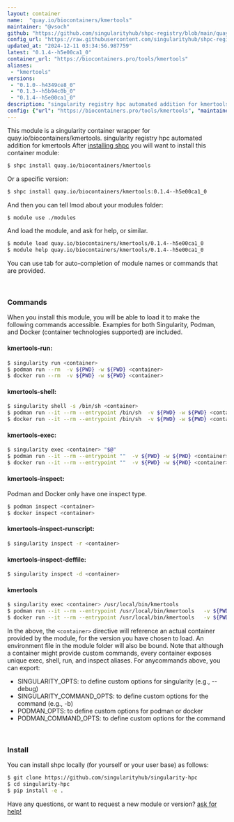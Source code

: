 ```yaml
---
layout: container
name:  "quay.io/biocontainers/kmertools"
maintainer: "@vsoch"
github: "https://github.com/singularityhub/shpc-registry/blob/main/quay.io/biocontainers/kmertools/container.yaml"
config_url: "https://raw.githubusercontent.com/singularityhub/shpc-registry/main/quay.io/biocontainers/kmertools/container.yaml"
updated_at: "2024-12-11 03:34:56.987759"
latest: "0.1.4--h5e00ca1_0"
container_url: "https://biocontainers.pro/tools/kmertools"
aliases:
 - "kmertools"
versions:
 - "0.1.0--h4349ce8_0"
 - "0.1.3--h5b94c0b_0"
 - "0.1.4--h5e00ca1_0"
description: "singularity registry hpc automated addition for kmertools"
config: {"url": "https://biocontainers.pro/tools/kmertools", "maintainer": "@vsoch", "description": "singularity registry hpc automated addition for kmertools", "latest": {"0.1.4--h5e00ca1_0": "sha256:c351608d821ce7d8f9aea4ea67418459d75ba96c478f74f34ae88e33d8dbb7cb"}, "tags": {"0.1.0--h4349ce8_0": "sha256:8f89ef8335c3b1fcb89a6fc3afc07f862fd61aef3001b53770ae5080e89c6d59", "0.1.3--h5b94c0b_0": "sha256:c60d1f26d0a685425b6646fc19d88cca07d6cff958d6bd1ac72f5bb64932d73a", "0.1.4--h5e00ca1_0": "sha256:c351608d821ce7d8f9aea4ea67418459d75ba96c478f74f34ae88e33d8dbb7cb"}, "docker": "quay.io/biocontainers/kmertools", "aliases": {"kmertools": "/usr/local/bin/kmertools"}}
---
```


This module is a singularity container wrapper for quay.io/biocontainers/kmertools.
singularity registry hpc automated addition for kmertools
After [installing shpc](#install) you will want to install this container module:


```bash
$ shpc install quay.io/biocontainers/kmertools
```

Or a specific version:

```bash
$ shpc install quay.io/biocontainers/kmertools:0.1.4--h5e00ca1_0
```

And then you can tell lmod about your modules folder:

```bash
$ module use ./modules
```

And load the module, and ask for help, or similar.

```bash
$ module load quay.io/biocontainers/kmertools/0.1.4--h5e00ca1_0
$ module help quay.io/biocontainers/kmertools/0.1.4--h5e00ca1_0
```

You can use tab for auto-completion of module names or commands that are provided.

<br>

### Commands

When you install this module, you will be able to load it to make the following commands accessible.
Examples for both Singularity, Podman, and Docker (container technologies supported) are included.

#### kmertools-run:

```bash
$ singularity run <container>
$ podman run --rm  -v ${PWD} -w ${PWD} <container>
$ docker run --rm  -v ${PWD} -w ${PWD} <container>
```

#### kmertools-shell:

```bash
$ singularity shell -s /bin/sh <container>
$ podman run --it --rm --entrypoint /bin/sh  -v ${PWD} -w ${PWD} <container>
$ docker run --it --rm --entrypoint /bin/sh  -v ${PWD} -w ${PWD} <container>
```

#### kmertools-exec:

```bash
$ singularity exec <container> "$@"
$ podman run --it --rm --entrypoint ""  -v ${PWD} -w ${PWD} <container> "$@"
$ docker run --it --rm --entrypoint ""  -v ${PWD} -w ${PWD} <container> "$@"
```

#### kmertools-inspect:

Podman and Docker only have one inspect type.

```bash
$ podman inspect <container>
$ docker inspect <container>
```

#### kmertools-inspect-runscript:

```bash
$ singularity inspect -r <container>
```

#### kmertools-inspect-deffile:

```bash
$ singularity inspect -d <container>
```


#### kmertools

```bash
$ singularity exec <container> /usr/local/bin/kmertools
$ podman run --it --rm --entrypoint /usr/local/bin/kmertools   -v ${PWD} -w ${PWD} <container> -c " $@"
$ docker run --it --rm --entrypoint /usr/local/bin/kmertools   -v ${PWD} -w ${PWD} <container> -c " $@"
```



In the above, the `<container>` directive will reference an actual container provided
by the module, for the version you have chosen to load. An environment file in the
module folder will also be bound. Note that although a container
might provide custom commands, every container exposes unique exec, shell, run, and
inspect aliases. For anycommands above, you can export:

 - SINGULARITY_OPTS: to define custom options for singularity (e.g., --debug)
 - SINGULARITY_COMMAND_OPTS: to define custom options for the command (e.g., -b)
 - PODMAN_OPTS: to define custom options for podman or docker
 - PODMAN_COMMAND_OPTS: to define custom options for the command

<br>

### Install

You can install shpc locally (for yourself or your user base) as follows:

```bash
$ git clone https://github.com/singularityhub/singularity-hpc
$ cd singularity-hpc
$ pip install -e .
```

Have any questions, or want to request a new module or version? [ask for help!](https://github.com/singularityhub/singularity-hpc/issues)
